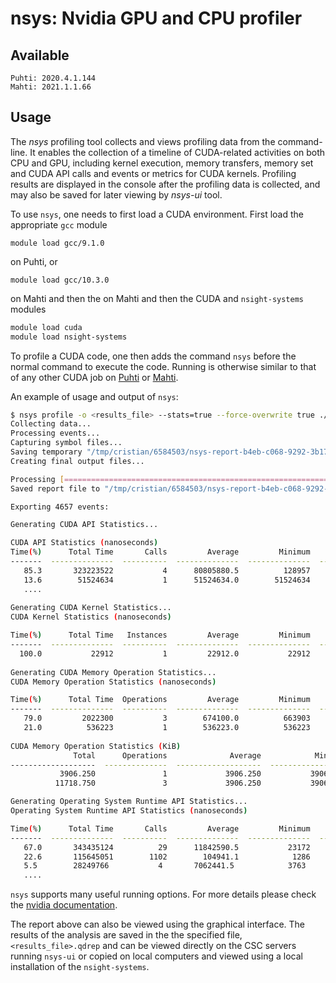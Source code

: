 # nsys: Nvidia GPU and CPU profiler

## Available
    Puhti: 2020.4.1.144
    Mahti: 2021.1.1.66 
## Usage    

The *nsys* profiling tool collects and views profiling data from the
command-line. It enables the collection of a timeline of CUDA-related
activities on both CPU and GPU, including kernel execution, memory transfers,
memory set and CUDA API calls and events or metrics for CUDA kernels.
Profiling results are displayed in the console after the profiling data is
collected, and may also be saved for later viewing by *nsys-ui* tool.

To use `nsys`, one needs to first load a CUDA environment. First load the appropriate `gcc` module 

```
module load gcc/9.1.0
```
on Puhti, or 
```
module load gcc/10.3.0
```
on Mahti and then the 
on Mahti and then the  CUDA and `nsight-systems` modules
```bash
module load cuda
module load nsight-systems
```

To profile a CUDA code, one then adds the command `nsys` before the normal
command to execute the code. Running is otherwise similar to that of any other
CUDA job on [Puhti](running/example-job-scripts-puhti.md#single-gpu) or [Mahti](running/example-job-scripts-mahti.md#1-2-gpu-job-ie-gpusmall-partition).

An example of usage and output of `nsys`:
```bash
$ nsys profile -o <results_file> --stats=true --force-overwrite true ./a.out
Collecting data...
Processing events...
Capturing symbol files...
Saving temporary "/tmp/cristian/6584503/nsys-report-b4eb-c068-9292-3b17.qdstrm" file to disk...
Creating final output files...

Processing [==============================================================100%]
Saved report file to "/tmp/cristian/6584503/nsys-report-b4eb-c068-9292-3b17.qdrep"

Exporting 4657 events:

Generating CUDA API Statistics...

CUDA API Statistics (nanoseconds)
Time(%)      Total Time       Calls         Average         Minimum         Maximum  Name                                                                        
-------  --------------  ----------  --------------  --------------  --------------  ----------------------------------------------------------------------------
   85.3       323223522           4      80805880.5          128957       322811927  cudaMalloc                                                                      
   13.6        51524634           1      51524634.0        51524634        51524634  cudaDeviceReset 
   ....
   
Generating CUDA Kernel Statistics...
CUDA Kernel Statistics (nanoseconds)

Time(%)      Total Time   Instances         Average         Minimum         Maximum  Name                                                                        
-------  --------------  ----------  --------------  --------------  --------------  ---------------------------------------------------------------------------- 
  100.0           22912           1         22912.0           22912           22912  multiply_add_kn(float*, float const*, float const*, float const*, int)      
  
Generating CUDA Memory Operation Statistics...
CUDA Memory Operation Statistics (nanoseconds)

Time(%)      Total Time  Operations         Average         Minimum         Maximum  Name                                                                          
-------  --------------  ----------  --------------  --------------  --------------  ----------------------------------------------------------------------------
   79.0         2022300           3        674100.0          663903          692095  [CUDA memcpy HtoD]                                                          
   21.0          536223           1        536223.0          536223          536223  [CUDA memcpy DtoH]                                                           
   
CUDA Memory Operation Statistics (KiB)
              Total      Operations              Average            Minimum              Maximum  Name                                                           
-------------------  --------------  -------------------  -----------------  -------------------  ---------------------------------------------------------------
           3906.250               1             3906.250           3906.250             3906.250  [CUDA memcpy DtoH]   
          11718.750               3             3906.250           3906.250             3906.250  [CUDA memcpy HtoD]                                             

Generating Operating System Runtime API Statistics...
Operating System Runtime API Statistics (nanoseconds)

Time(%)      Total Time       Calls         Average         Minimum         Maximum  Name                                                                         
-------  --------------  ----------  --------------  --------------  --------------  ----------------------------------------------------------------------------
   67.0       343435124          29      11842590.5           23172       100249843  poll                                                                         
   22.6       115645051        1102        104941.1            1286        25309244  ioctl                                                                           
   5.5        28249766           4       7062441.5            3763        15288473   fread 
   ....
```

`nsys` supports many useful running options. For more details please check the [nvidia documentation](https://docs.nvidia.com/nsight-systems/).

The report above can also be viewed using the graphical interface. The results of the analysis are saved in the the specified file, `<results_file>.qdrep` and can be viewed directly on the CSC servers running `nsys-ui` or copied on local computers and viewed using a local installation of the `nsight-systems`.
